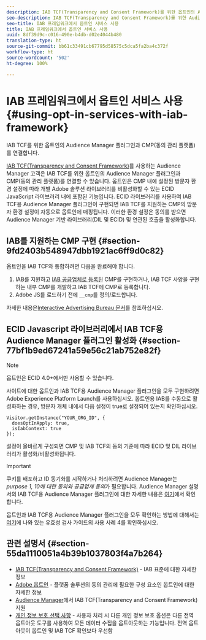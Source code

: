 ```yaml
---
description: IAB TCF(Transparency and Consent Framework)를 위한 옵트인의 Audience Manager 플러그인과 CMP(동의 관리 플랫폼)를 연결합니다.
seo-description: IAB TCF(Transparency and Consent Framework)를 위한 Audience Manager 플러그인과 CMP(동의 관리 플랫폼)를 연결합니다.
seo-title: IAB 프레임워크에서 옵트인 서비스 사용
title: IAB 프레임워크에서 옵트인 서비스 사용
uuid: 8df39d9c-c016-490e-b4db-d02e4044b480
translation-type: ht
source-git-commit: bb61c33491cb67795d58575c5dca5fa2ba4c372f
workflow-type: ht
source-wordcount: '502'
ht-degree: 100%

---
```



# IAB 프레임워크에서 옵트인 서비스 사용{#using-opt-in-services-with-iab-framework}

IAB TCF를 위한 옵트인의 Audience Manager 플러그인과 CMP(동의 관리 플랫폼)를 연결합니다.

[IAB TCF(Transparency and Consent Framework)](https://iabtechlab.com/standards/gdpr-transparency-and-consent-framework/)를 사용하는 Audience Manager 고객은 IAB TCF를 위한 옵트인의 Audience Manager 플러그인과 CMP(동의 관리 플랫폼)를 연결할 수 있습니다. 옵트인은 CMP 내에 설정된 방문자 환경 설정에 따라 개별 Adobe 솔루션 라이브러리를 비활성화할 수 있는 ECID JavaScript 라이브러리 내에 포함된 기능입니다. ECID 라이브러리를 사용하여 IAB TCF용 Audience Manager 플러그인이 구현되면 IAB TCF를 지원하는 CMP의 방문자 환경 설정이 자동으로 옵트인에 매핑됩니다. 이러한 환경 설정은 동의를 받으면 Audience Manager 기반 라이브러리(DIL 및 ECID) 및 연관된 호출을 활성화합니다.

## IAB를 지원하는 CMP 구현 {#section-9fd2403b548947dbb1921ac6ff9d0c82}

옵트인을 IAB TCF와 통합하려면 다음을 완료해야 합니다.

1. IAB를 지원하고 [IAB 공급업체로 등록된](https://vendorlist.consensu.org/vendorlist.json) CMP를 구현하거나, IAB TCF 사양을 구현하는 내부 CMP를 개발하고 IAB TCF에 CMP로 등록합니다.
1. Adobe JS를 로드하기 전에 `__cmp`를 정의/로드합니다.

자세한 내용은[Interactive Advertising Bureau 문서](https://github.com/InteractiveAdvertisingBureau/GDPR-Transparency-and-Consent-Framework/blob/master/v1.1%20Implementation%20Guidelines.md)를 참조하십시오.

## ECID Javascript 라이브러리에서 IAB TCF용 Audience Manager 플러그인 활성화 {#section-77bf1b9ed67241a59e56c21ab752e82f}

>[!NOTE]
>
>옵트인은 ECID 4.0+에서만 사용할 수 있습니다.

사이트에 대한 옵트인과 IAB TCF용 Audience Manager 플러그인을 모두 구현하려면 Adobe Experience Platform Launch를 사용하십시오. 옵트인용 IAB를 수동으로 활성화하는 경우, 방문자 개체 내에서 다음 설정이 true로 설정되어 있는지 확인하십시오.

```
Visitor.getInstance("YOUR_ORG_ID", {  
  doesOptInApply: true,   
  isIabContext: true   
});
```

설정이 올바르게 구성되면 CMP 및 IAB TCF의 동의 기준에 따라 ECID 및 DIL 라이브러리가 활성화/비활성화됩니다.

>[!IMPORTANT]
>
>쿠키를 배포하고 ID 동기화를 시작하거나 처리하려면 Audience Manager는 *purpose 1, 10에 대한 동의와 공급업체 동의*&#x200B;가 필요합니다. Audience Manager 설명서의 IAB TCF용 Audience Manager 플러그인에 대한 자세한 내용은 [여기](https://docs.adobe.com/help/ko-KR/audience-manager/user-guide/overview/gdpr/aam-iab-plugin.html)에서 확인합니다.

옵트인과 IAB TCF용 Audience Manager 플러그인을 모두 확인하는 방법에 대해서는 [여기](../../implementation-guides/opt-in-service/testing-optin-and-iab-plugin.md#section-ca5c6f92fbdf4fd29b4acb6b644efbd0)에 나와 있는 유효성 검사 가이드의 사용 사례 4를 확인하십시오.

## 관련 설명서 {#section-55da1110051a4b39b1037803f4a7b264}

* [IAB TCF(Transparency and Consent Framework)](https://iabtechlab.com/standards/gdpr-transparency-and-consent-framework/) - IAB 표준에 대한 자세한 정보
* [Adobe 옵트인](../../implementation-guides/opt-in-service/optin-overview.md#concept-f9b5db0d27a245fbadd3e19162319360) - 플랫폼 솔루션의 동의 관리에 필요한 구성 요소인 옵트인에 대한 자세한 정보
* [Audience Manager](https://docs.adobe.com/content/help/ko-KR/audience-manager/user-guide/overview/data-privacy/consent-management/aam-iab-plugin.html)에서 IAB TCF(Transparency and Consent Framework) 지원
* [개인 정보 보호 선택 사항](https://www.adobe.com/kr/privacy/opt-out.html#customeruse) - 사용자 처리 시 다른 개인 정보 보호 옵션은 다른 전역 옵트아웃 도구를 사용하여 모든 데이터 수집을 옵트아웃하는 기능입니다. 전역 옵트아웃이 옵트인 및 IAB TCF 확인보다 우선함

